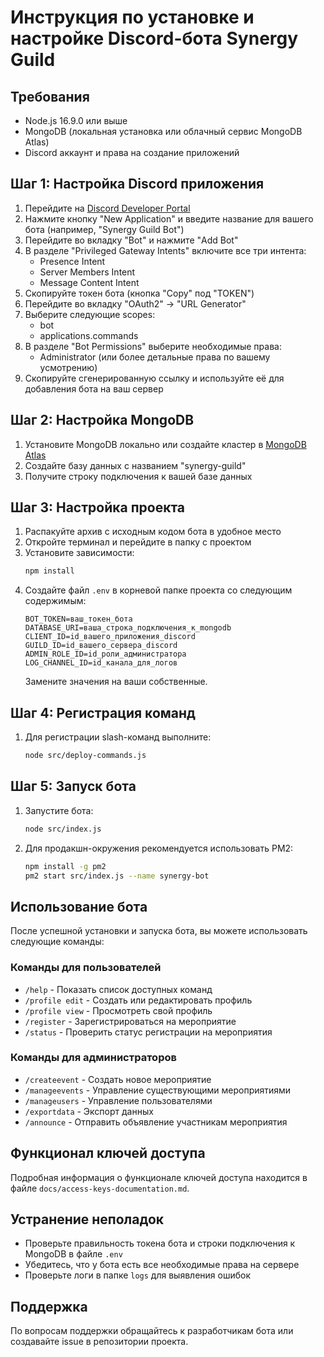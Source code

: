 # Инструкция по установке и настройке Discord-бота Synergy Guild

## Требования
- Node.js 16.9.0 или выше
- MongoDB (локальная установка или облачный сервис MongoDB Atlas)
- Discord аккаунт и права на создание приложений

## Шаг 1: Настройка Discord приложения
1. Перейдите на [Discord Developer Portal](https://discord.com/developers/applications)
2. Нажмите кнопку "New Application" и введите название для вашего бота (например, "Synergy Guild Bot")
3. Перейдите во вкладку "Bot" и нажмите "Add Bot"
4. В разделе "Privileged Gateway Intents" включите все три интента:
   - Presence Intent
   - Server Members Intent
   - Message Content Intent
5. Скопируйте токен бота (кнопка "Copy" под "TOKEN")
6. Перейдите во вкладку "OAuth2" -> "URL Generator"
7. Выберите следующие scopes:
   - bot
   - applications.commands
8. В разделе "Bot Permissions" выберите необходимые права:
   - Administrator (или более детальные права по вашему усмотрению)
9. Скопируйте сгенерированную ссылку и используйте её для добавления бота на ваш сервер

## Шаг 2: Настройка MongoDB
1. Установите MongoDB локально или создайте кластер в [MongoDB Atlas](https://www.mongodb.com/cloud/atlas)
2. Создайте базу данных с названием "synergy-guild"
3. Получите строку подключения к вашей базе данных

## Шаг 3: Настройка проекта
1. Распакуйте архив с исходным кодом бота в удобное место
2. Откройте терминал и перейдите в папку с проектом
3. Установите зависимости:
   ```bash
   npm install
   ```
4. Создайте файл `.env` в корневой папке проекта со следующим содержимым:
   ```
   BOT_TOKEN=ваш_токен_бота
   DATABASE_URI=ваша_строка_подключения_к_mongodb
   CLIENT_ID=id_вашего_приложения_discord
   GUILD_ID=id_вашего_сервера_discord
   ADMIN_ROLE_ID=id_роли_администратора
   LOG_CHANNEL_ID=id_канала_для_логов
   ```
   Замените значения на ваши собственные.

## Шаг 4: Регистрация команд
1. Для регистрации slash-команд выполните:
   ```bash
   node src/deploy-commands.js
   ```

## Шаг 5: Запуск бота
1. Запустите бота:
   ```bash
   node src/index.js
   ```
2. Для продакшн-окружения рекомендуется использовать PM2:
   ```bash
   npm install -g pm2
   pm2 start src/index.js --name synergy-bot
   ```

## Использование бота
После успешной установки и запуска бота, вы можете использовать следующие команды:

### Команды для пользователей
- `/help` - Показать список доступных команд
- `/profile edit` - Создать или редактировать профиль
- `/profile view` - Просмотреть свой профиль
- `/register` - Зарегистрироваться на мероприятие
- `/status` - Проверить статус регистрации на мероприятия

### Команды для администраторов
- `/createevent` - Создать новое мероприятие
- `/manageevents` - Управление существующими мероприятиями
- `/manageusers` - Управление пользователями
- `/exportdata` - Экспорт данных
- `/announce` - Отправить объявление участникам мероприятия

## Функционал ключей доступа
Подробная информация о функционале ключей доступа находится в файле `docs/access-keys-documentation.md`.

## Устранение неполадок
- Проверьте правильность токена бота и строки подключения к MongoDB в файле `.env`
- Убедитесь, что у бота есть все необходимые права на сервере
- Проверьте логи в папке `logs` для выявления ошибок

## Поддержка
По вопросам поддержки обращайтесь к разработчикам бота или создавайте issue в репозитории проекта.
